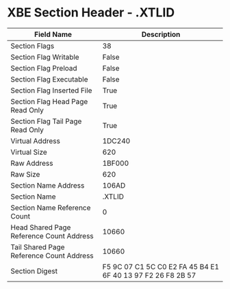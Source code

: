 # XBE Section Header - .XTLID

| Field Name | Description |
|---|---|
| Section Flags | 38 |
| Section Flag Writable | False |
| Section Flag Preload | False |
| Section Flag Executable | False |
| Section Flag Inserted File | True |
| Section Flag Head Page Read Only | True |
| Section Flag Tail Page Read Only | True |
| Virtual Address | 1DC240 |
| Virtual Size | 620 |
| Raw Address | 1BF000 |
| Raw Size | 620 |
| Section Name Address | 106AD |
| Section Name | .XTLID |
| Section Name Reference Count | 0 |
| Head Shared Page Reference Count Address | 10660 |
| Tail Shared Page Reference Count Address | 10660 |
| Section Digest | F5 9C 07 C1 5C C0 E2 FA 45 B4 E1 6F 40 13 97 F2 26 F8 2B 57 |
